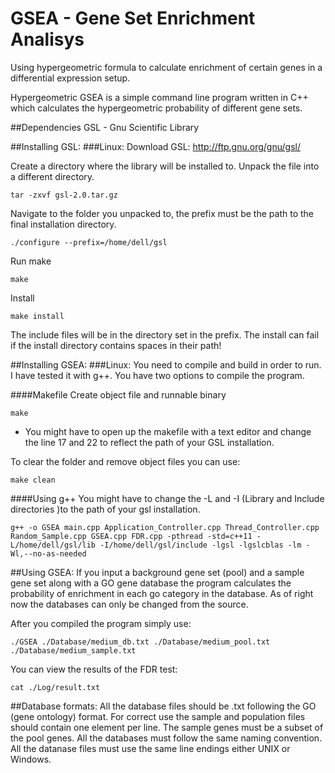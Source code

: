 # GSEA - Gene Set Enrichment Analisys

Using hypergeometric formula to calculate enrichment of certain genes in a differential expression setup.

Hypergeometric GSEA is a simple command line program written in C++ which calculates the hypergeometric probability of different gene sets.

##Dependencies
GSL - Gnu Scientific Library


##Installing GSL:
###Linux:
Download GSL: http://ftp.gnu.org/gnu/gsl/

Create a directory where the library will be installed to.
Unpack the file into a different directory. 

    tar -zxvf gsl-2.0.tar.gz 
    
Navigate to the folder you unpacked to, the prefix must be the path to the final installation directory.

    ./configure --prefix=/home/dell/gsl

Run make

    make

Install

    make install

The include files will be in the directory set in the prefix.
The install can fail if the install directory contains spaces in their path!

##Installing GSEA:
###Linux:
You need to compile and build in order to run. I have tested it with g++.
You have two options to compile the program.

####Makefile
Create object file and runnable binary

	make

* You might have to open up the makefile with a text editor and change the line 17 and 22 to reflect the path of your GSL installation.

To clear the folder and remove object files you can use:

	make clean

####Using g++
You might have to change the -L and -I (Library and Include directories )to the path of your gsl installation.

    g++ -o GSEA main.cpp Application_Controller.cpp Thread_Controller.cpp Random_Sample.cpp GSEA.cpp FDR.cpp -pthread -std=c++11 -L/home/dell/gsl/lib -I/home/dell/gsl/include -lgsl -lgslcblas -lm -Wl,--no-as-needed

##Using GSEA:
If you input a background gene set (pool) and a sample gene set along with a GO gene database the program calculates the probability of enrichment in each go category in the database.
As of right now the databases can only be changed from the source.

After you compiled the program simply use:

    ./GSEA ./Database/medium_db.txt ./Database/medium_pool.txt ./Database/medium_sample.txt

You can view the results of the FDR test:

    cat ./Log/result.txt  

##Database formats:
All the database files should be .txt following the GO (gene ontology) format.
For correct use the sample and population files should contain one element per line.
The sample genes must be a subset of the pool genes.
All the databases must follow the same naming convention.
All the datanase files must use the same line endings either UNIX or Windows.


